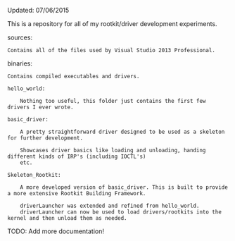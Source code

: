 Updated: 07/06/2015

This is a repository for all of my rootkit/driver development experiments.

sources:

	Contains all of the files used by Visual Studio 2013 Professional.

binaries:



	Contains compiled executables and drivers.

	hello_world:

		Nothing too useful, this folder just contains the first few drivers I ever wrote.

	basic_driver:

		A pretty straightforward driver designed to be used as a skeleton for further development.

		Showcases driver basics like loading and unloading, handing different kinds of IRP's (including IOCTL's)
		etc.

	Skeleton_Rootkit:

		A more developed version of basic_driver. This is built to provide a more extensive Rootkit Building Framework.
		
		driverLauncher was extended and refined from hello_world. 
		driverLauncher can now be used to load drivers/rootkits into the kernel and then unload them as needed.

TODO: Add more documentation!